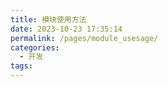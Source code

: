 ```yaml
---
title: 模块使用方法
date: 2023-10-23 17:35:14
permalink: /pages/module_usesage/
categories:
  - 开发
tags:
---
```

